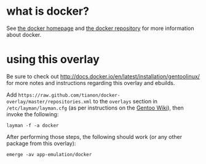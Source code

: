 # what is docker?

See [the docker homepage](http://docker.io) and [the docker repository](https://github.com/dotcloud/docker) for more information about docker.

# using this overlay

Be sure to check out http://docs.docker.io/en/latest/installation/gentoolinux/ for more notes and instructions regarding this overlay and ebuilds.

Add `https://raw.github.com/tianon/docker-overlay/master/repositories.xml` to the `overlays` section in `/etc/layman/layman.cfg` (as per instructions on the [Gentoo Wiki](http://wiki.gentoo.org/wiki/Layman#Adding_custom_overlays)), then invoke the following:

	layman -f -a docker

After performing those steps, the following should work (or any other package from this overlay):

	emerge -av app-emulation/docker
